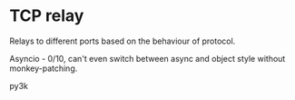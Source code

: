 # TCP relay

Relays to different ports based on the behaviour of protocol. 

Asyncio - 0/10, can't even switch between async and object style without monkey-patching. 

py3k